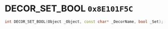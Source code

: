 # DECOR_SET_BOOL `0x8E101F5C`

```cpp
int DECOR_SET_BOOL(Object _Object, const char* _DecorName, bool _Set);
```